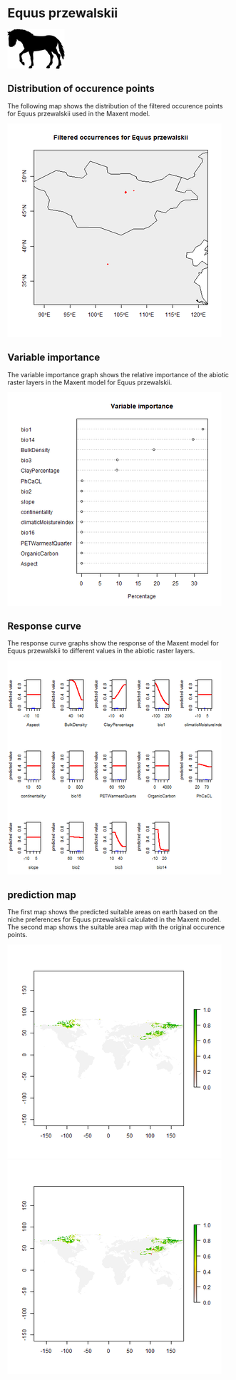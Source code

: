 # Equus przewalskii 

![](image_taxa.png) 

## Distribution of occurence points 
The following map shows the distribution of the filtered occurence points for Equus przewalskii used in the Maxent model. 

![](occurrences.png)
    
## Variable importance 
The variable importance graph shows the relative importance of the abiotic raster layers in the  Maxent model for Equus przewalskii. 

![](valid_maxent_variable_importance.png)
    
## Response curve 
The response curve graphs show the response of the Maxent model for Equus przewalskii to different values in the abiotic raster layers. 

![](valid_maxent_response_curve.png)
    
## prediction map 
The first map shows the predicted suitable areas on earth based on the niche preferences for Equus przewalskii calculated in the Maxent model. The second map shows the suitable area map with the original occurence points.

![](prediction_map.png)
![](prediction_occurence_map.png)
    
